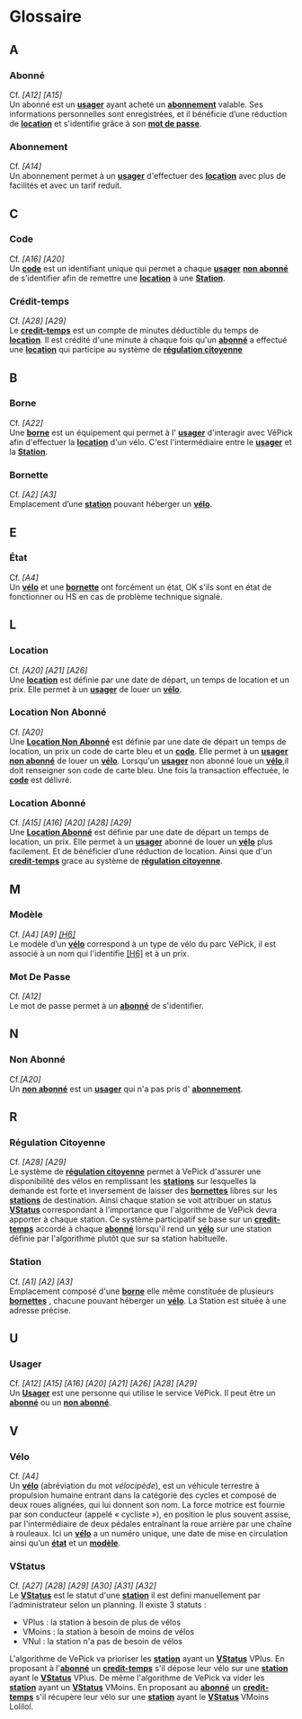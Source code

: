 # Glossaire

## A

### Abonné

Cf. _[A12] [A15]_\
Un abonné est un **[usager](#Usager)** ayant acheté un **[abonnement](#Abonnement)** valable. Ses informations personnelles sont
enregistrées, et il bénéficie d’une réduction de **[location](#location)** et s'identifie grâce à son **[mot de passe](#mot-de-passe)**.

### Abonnement

Cf. _[A14]_\
Un abonnement permet à un **[usager](#Usager)** d'effectuer des **[location](#location)** avec plus de facilités et
avec un tarif reduit.

## C

### Code

Cf. _[A16] [A20]_\
Un **[code](#Code)** est un identifiant unique qui permet a chaque **[usager](#Usager)** **[non abonné](#Non-Abonné)** de s’identifier afin de remettre une **[location](#Location)** à une **[Station](#Station)**.

### Crédit-temps

Cf. _[A28] [A29]_\
Le **[credit-temps](#Crédit-temps)** est un compte de minutes déductible du temps de **[location](#Location)**.
Il est crédité d'une minute à chaque fois qu'un **[abonné](#Abonné)** a effectué
une **[location](#Location)** qui participe au système de **[régulation citoyenne](#régulation-citoyenne)**

## B

### Borne

Cf. _[A22]_\
Une **[borne](#Borne)** est un équipement qui permet à l' **[usager](#Usager)** d'interagir avec VéPick afin d'effectuer
la **[location](#Location)** d'un vélo. C'est l'intermédiaire entre le **[usager](#Usager)** et la **[Station](#Station)**.

### Bornette

Cf. _[A2] [A3]_\
Emplacement d’une **[station](#Station)** pouvant héberger un **[vélo](#Vélo)**.

## E

### État

Cf. _[A4]_\
Un **[vélo](#Vélo)** et une **[bornette](#bornette)** ont forcément un état, OK s'ils sont en état de fonctionner ou HS en cas de problème technique signalé.

## L

### Location

Cf. _[A20] [A21] [A26]_\
Une **[location](#location)** est définie par une date de départ, un temps de location et un prix.
Elle permet à un **[usager](#Usager)** de louer un **[vélo](#Vélo)**.

### Location Non Abonné

Cf. _[A20]_\
Une **[Location Non Abonné](#Location-Non-Abonné)** est définie par une date de départ un temps de location,
un prix un code de carte bleu et un **[code](#code)**. Elle permet à un **[usager](#Usager)** **[non abonné](#Non-Abonné)** de louer un **[vélo](#Vélo)**. Lorsqu'un **[usager](#Usager)** non abonné loue un **[vélo](#Vélo)**,il doit renseigner
son code de carte bleu. Une fois la transaction effectuée, le **[code](#code)** est délivré.

### Location Abonné

Cf. _[A15] [A16] [A20] [A28] [A29]_\
Une **[Location Abonné](#Location-Abonné)** est définie par une date de départ un temps de location, un prix.
Elle permet à un **[usager](#Usager)** abonné de louer un **[vélo](#Vélo)** plus facilement.
Et de bénéficier d’une réduction de location. Ainsi que d'un **[credit-temps](#Crédit-temps)** grace au système de **[régulation citoyenne](#régulation-citoyenne)**.

## M

### Modèle

Cf. _[A4] [A9] [[H6]](hypothèse.md#h6-Hypothèse-6)_\
Le modèle d’un **[vélo](#Vélo)** correspond à un type de vélo du parc VéPick, il est associé à un nom qui l'identifie [[H6]](hypothèse.md#h6-Hypothèse-6) et à un prix.

### Mot De Passe

Cf. _[A12]_\
Le mot de passe permet à un **[abonné](#Abonné)** de s'identifier.

## N

### Non Abonné

Cf._[A20]_\
Un **[non abonné](#Non-abonné)** est un **[usager](#usager)** qui n'a pas pris d' **[abonnement](#abonnement)**.

## R

### Régulation Citoyenne

Cf. _[A28] [A29]_\
Le système de **[régulation citoyenne](#régulation-citoyenne)** permet à VePick d'assurer une disponibilité des vélos en remplissant les **[stations](#Station)** sur lesquelles la demande est forte et inversement de laisser des **[bornettes](#bornette)** libres sur les **[stations](#Station)** de destination. Ainsi chaque station se voit
attribuer un status **[VStatus](#VStatus)** correspondant à l'importance que l'algorithme de VePick devra apporter à chaque station. Ce système participatif se base sur un **[credit-temps](#Crédit-temps)** accordé à chaque **[abonné](#Abonné)** lorsqu'il rend un **[vélo](#Vélo)** sur une station définie par l'algorithme plutôt que sur sa station habituelle.

### Station

Cf. _[A1] [A2] [A3]_\
Emplacement composé d'une **[borne](#borne)** elle même constituée de plusieurs **[bornettes](#Bornette)** , chacune pouvant héberger
un **[vélo](#Vélo)**. La Station est située à une adresse précise.

## U

### Usager

Cf. _[A12] [A15] [A16] [A20] [A21] [A26] [A28] [A29]_\
Un **[Usager](#Usager)** est une personne qui utilise le service VéPick. Il peut être un **[abonné](#abonné)** ou un **[non abonné](#non-abonné)**.

## V

### Vélo

Cf. _[A4]_\
Un **[vélo](#Vélo)** (abréviation du mot _vélocipède_), est un véhicule terrestre à propulsion humaine entrant dans
la catégorie des cycles et composé de deux roues alignées, qui lui donnent son nom. La force motrice est fournie par
son conducteur (appelé « cycliste »), en position le plus souvent assise, par l'intermédiaire de deux pédales entraînant
la roue arrière par une chaîne à rouleaux. Ici un **[vélo](#Vélo)** a un numéro unique, une date de mise en circulation ainsi qu’un **[état](#État)** et un **[modèle](#Modèle)**.

### VStatus

Cf. _[A27] [A28] [A29] [A30] [A31] [A32]_\
Le **[VStatus](#VStatus)** est le statut d'une **[station](#Station)** il est defini manuellement par l'administrateur selon un planning. Il existe 3 statuts :

- VPlus : la station à besoin de plus de vélos
- VMoins : la station à besoin de moins de vélos
- VNul : la station n'a pas de besoin de vélos

L'algorithme de VePick va prioriser les **[station](#Station)** ayant un **[VStatus](#VStatus)** VPlus. En proposant à l'**[abonné](#Abonné)** un **[credit-temps](#Crédit-temps)** s'il dépose leur vélo sur une **[station](#Station)** ayant
le **[VStatus](#VStatus)** VPlus.
De même l'algorithme de VePick va vider les **[station](#Station)** ayant un **[VStatus](#VStatus)** VMoins. En proposant
au **[abonné](#Abonné)** un **[credit-temps](#Crédit-temps)** s'il récupère leur vélo sur une **[station](#Station)**
ayant le **[VStatus](#VStatus)** VMoins Lolilol.
